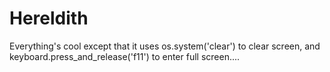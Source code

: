 # Hereldith

Everything's cool except that it uses os.system('clear') to clear screen, and keyboard.press_and_release('f11') to enter full screen....

